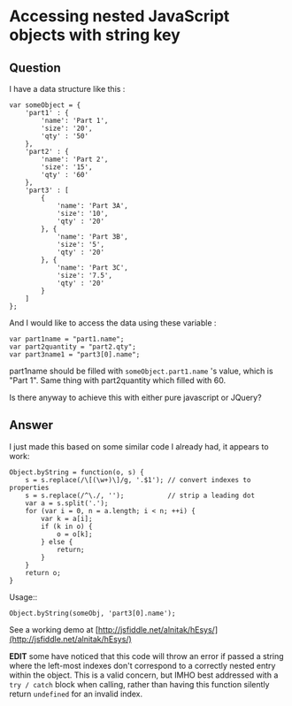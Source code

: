 
# Accessing nested JavaScript objects with string key

## Question
        
I have a data structure like this :

    var someObject = {
        'part1' : {
            'name': 'Part 1',
            'size': '20',
            'qty' : '50'
        },
        'part2' : {
            'name': 'Part 2',
            'size': '15',
            'qty' : '60'
        },
        'part3' : [
            {
                'name': 'Part 3A',
                'size': '10',
                'qty' : '20'
            }, {
                'name': 'Part 3B',
                'size': '5',
                'qty' : '20'
            }, {
                'name': 'Part 3C',
                'size': '7.5',
                'qty' : '20'
            }
        ]
    };
    

And I would like to access the data using these variable :

    var part1name = "part1.name";
    var part2quantity = "part2.qty";
    var part3name1 = "part3[0].name";
    

part1name should be filled with `someObject.part1.name` 's value, which is "Part 1". Same thing with part2quantity which filled with 60.

Is there anyway to achieve this with either pure javascript or JQuery?

## Answer
        
I just made this based on some similar code I already had, it appears to work:

    Object.byString = function(o, s) {
        s = s.replace(/\[(\w+)\]/g, '.$1'); // convert indexes to properties
        s = s.replace(/^\./, '');           // strip a leading dot
        var a = s.split('.');
        for (var i = 0, n = a.length; i < n; ++i) {
            var k = a[i];
            if (k in o) {
                o = o[k];
            } else {
                return;
            }
        }
        return o;
    }
    

Usage::

    Object.byString(someObj, 'part3[0].name');
    

See a working demo at [http://jsfiddle.net/alnitak/hEsys/](http://jsfiddle.net/alnitak/hEsys/)

**EDIT** some have noticed that this code will throw an error if passed a string where the left-most indexes don't correspond to a correctly nested entry within the object. This is a valid concern, but IMHO best addressed with a `try / catch` block when calling, rather than having this function silently return `undefined` for an invalid index.
